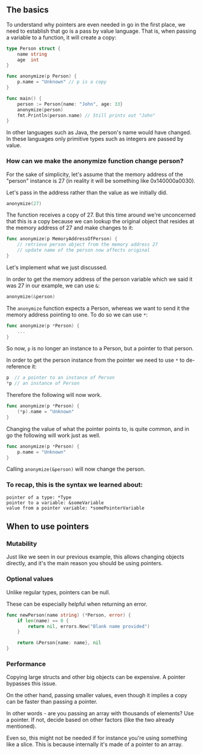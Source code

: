 ## The basics
To understand why pointers are even needed in go in the first place, we need to establish that go is a pass by value language.
That is, when passing a variable to a function, it will create a copy:

```go
type Person struct {
    name string
    age  int
}

func anonymize(p Person) {
    p.name = "Unknown" // p is a copy
}

func main() {
    person := Person{name: "John", age: 33}
    anonymize(person)
    fmt.Println(person.name) // Still prints out "John"
}
```

In other languages such as Java, the person's name would have changed. In these languages only primitive types such as integers are passed by value.

### How can we make the anonymize function change person?
For the sake of simplicity, let's assume that the memory address of the "person" instance is 27 (in reality it will be something like 0x140000a0030).

Let's pass in the address rather than the value as we initially did.

```go
anonymize(27)
```

The function receives a copy of 27. But this time around we're unconcerned that this is a copy because we can lookup the original object that resides at
the memory address of 27 and make changes to it:

```go
func anonymize(p MemoryAddressOfPerson) {
    // retrieve person object from the memory address 27
    // update name of the person now affects original
}
```

Let's implement what we just discussed.

In order to get the memory address of the person variable which we said it was 27 in our example, we can use `&`:

```go
anonymize(&person)
```

The `anonymize` function expects a Person, whereas we want to send it the memory address pointing to one. To do so we can use `*`:

```go
func anonymize(p *Person) {
    ...
}
```

So now, `p` is no longer an instance to a Person, but a pointer to that person.

In order to get the person instance from the pointer we need to use `*` to de-reference it:

```go
p  // a pointer to an instance of Person
*p // an instance of Person
```

Therefore the following will now work.
```go
func anonymize(p *Person) {
    (*p).name = "Unknown"
}
```

Changing the value of what the pointer points to, is quite common, and in go the following will work just as well.

```go
func anonymize(p *Person) {
    p.name = "Unknown"
}
```

Calling `anonymize(&person)` will now change the person.

### To recap, this is the syntax we learned about:
```
pointer of a type: *Type
pointer to a variable: &someVariable
value from a pointer variable: *somePointerVariable
```

## When to use pointers

### Mutability
Just like we seen in our previous example, this allows changing objects directly, and it's the main reason you should be using pointers.

### Optional values
Unlike regular types, pointers can be null.

These can be especially helpful when returning an error.
```go
func newPerson(name string) (*Person, error) {
    if len(name) == 0 {
        return nil, errors.New("Blank name provided")
    }

    return &Person{name: name}, nil
}
```

### Performance
Copying large structs and other big objects can be expensive. A pointer bypasses this issue.

On the other hand, passing smaller values, even though it implies a copy can be faster than passing a pointer.

In other words - are you passing an array with thousands of elements? Use a pointer. If not, decide based on other factors (like the two already mentioned).

Even so, this might not be needed if for instance you're using something like a slice. This is because internally it's made of a pointer to an array.
